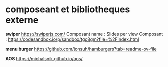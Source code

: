 # composeant et bibliotheques externe

**swiper**
https://swiperjs.com/
Composant name : Slides per view
Composant : https://codesandbox.io/p/sandbox/tgc8gm?file=%2Findex.html

**menu burger**
https://github.com/jonsuh/hamburgers?tab=readme-ov-file

**AOS**
https://michalsnik.github.io/aos/